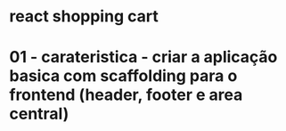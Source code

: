 # react shopping cart

# 01 - carateristica - criar a aplicação basica com scaffolding para o frontend (header, footer e area central)
